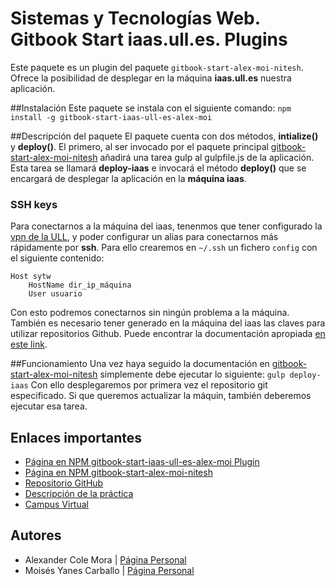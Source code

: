 
# Sistemas y Tecnologías Web. Gitbook Start iaas.ull.es. Plugins

Este paquete es un plugin del paquete ```gitbook-start-alex-moi-nitesh```.
Ofrece la posibilidad de desplegar en la máquina **iaas.ull.es** nuestra aplicación.

##Instalación
Este paquete se instala con el siguiente comando:
```npm install -g gitbook-start-iaas-ull-es-alex-moi```

##Descripción del paquete
El paquete cuenta con dos métodos, **intialize()** y **deploy()**. El primero, al ser invocado por el paquete principal [gitbook-start-alex-moi-nitesh](https://www.npmjs.com/package/gitbook-start-alex-moi-nitesh) añadirá una tarea gulp al gulpfile.js de la aplicación. Esta tarea se llamará **deploy-iaas** e invocará el método **deploy()** que se encargará de desplegar la aplicación en la **máquina iaas**. 

### SSH  keys
Para conectarnos a la máquina del iaas, tenenmos que tener configurado la [vpn de la ULL](http://www.ull.es/stic/tag/vpn/), y poder configurar un alias para conectarnos más rápidamente por **ssh**.
Para ello crearemos en `~/.ssh` un fichero `config` con el siguiente contenido:
```
Host sytw
	HostName dir_ip_máquina
	User usuario
```
Con esto podremos conectarnos sin ningún problema a la máquina.
También es necesario tener generado en la máquina del iaas las claves para utilizar repositorios Github. Puede encontrar la documentación apropiada [en este link](https://help.github.com/articles/generating-an-ssh-key/).

##Funcionamiento
Una vez haya seguido la documentación en [gitbook-start-alex-moi-nitesh](https://github.com/ULL-ESIT-SYTW-1617/nueva-funcionalidad-para-el-paquete-npm-plugins-alex-moi) simplemente debe ejecutar lo siguiente:
`gulp deploy-iaas`
Con ello desplegaremos por primera vez el repositorio git especificado.
Si que queremos actualizar la máquin, también deberemos ejecutar esa tarea.

## Enlaces importantes
*  [Página en NPM gitbook-start-iaas-ull-es-alex-moi Plugin](https://www.npmjs.com/package/gitbook-start-iaas-ull-es-alex-moi)
*  [Página en NPM gitbook-start-alex-moi-nitesh](https://www.npmjs.com/package/gitbook-start-alex-moi-nitesh)
*  [Repositorio GitHub](https://github.com/ULL-ESIT-SYTW-1617/gitbook-start-iaas-ull-es-alex-moi)
*  [Descripción de la práctica](https://casianorodriguezleon.gitbooks.io/ull-esit-1617/content/practicas/practicaplugin.html)
*  [Campus Virtual](https://campusvirtual.ull.es/1617/course/view.php?id=1175)

## Autores

* Alexander Cole Mora | [Página Personal](http://alu0100767421.github.io/)
* Moisés Yanes Carballo | [Página Personal](http://alu0100782851.github.io/)





